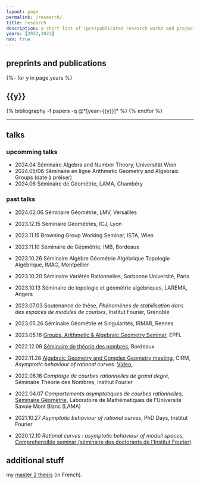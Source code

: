 ```yaml
---
layout: page
permalink: /research/
title: research
description: a short list of (pre)publicated research works and projects together with a selection of talks 
years: [2022,2023]
nav: true
---
```


## preprints and publications

<!-- _pages/publications.md -->
<div class="publications">

{%- for y in page.years %}
  <h2 class="year">{{y}}</h2>
  {% bibliography -f papers -q @*[year={{y}}]* %}
{% endfor %}

</div>

---

## talks 
### upcomming talks

- 2024.04 Séminaire Algebra and Number Theory, Universität Wien
- 2024.05/06 Séminaire en ligne Arithmetic Geometry and Algebraic Groups (date à préiser)
- 2024.06 Séminaire de Géométrie, LAMA, Chambéry


### past talks 

-  2024.02.06 Séminaire Géométrie, LMV, Versailles 


-  2023.12.15 Séminaire Géométries, ICJ, Lyon
-  2023.11.15 Browning Group Working Seminar, ISTA, Wien
-  2023.11.10 Séminaire de Géométrie, IMB, Bordeaux
-  2023.10.26 Séminaire Algèbre Géométrie Algébrique Topologie Algébrique, IMAG, Montpellier 
-  2023.10.20 Séminaire Variétés Rationnelles, Sorbonne Université, Paris 
-  2023.10.13 Séminaire de topologie et géométrie algébriques, LAREMA, Angers 
- 2023.07.03 Soutenance de thèse, *Phénomènes de stabilisation dans des espaces de modules de courbes*, Institut Fourier, Grenoble
- 2023.05.26 Séminaire Géométrie et Singularités, IRMAR, Rennes
- 2023.05.16 [Groups, Arithmetic & Algebraic Geometry Seminar](https://www.epfl.ch/labs/arg/arg-chair-of-arithmetic-geometry/research/), EPFL 


- 2022.12.09 [Séminaire de théorie des nombres](https://www.math.u-bordeaux.fr/imb/seminaire-theorie-des-nombres), Bordeaux. 
- 2022.11.28 [Algebraic Geometry and Complex Geometry meeting](https://conferences.cirm-math.fr/2605.html), CIRM, *Asymptotic behaviour of rational curves*. [Video.](https://www.youtube.com/watch?v=oeXfvb-y-NY)
- 2022.06.16 *Comptage de courbes rationnelles de grand degré*, Séminaire Théorie des Nombres, Institut Fourier
- 2022.04.07 *Comportements asymptotiques de courbes rationnelles*, [Séminaire Géométrie](https://www.lama.univ-savoie.fr/index.php?use=seminaires&equipe=geometrie&lang=fr), Laboratoire de Mathématiques de l'Université Savoie Mont Blanc (LAMA)


- 2021.10.27 *Asymptotic behaviour of rational curves*, PhD Days, Institut Fourier
- 2020.12.10 *Rational curves : asymptotic behaviour of moduli spaces*, [Comprehensible seminar (séminaire des doctorants de l'Institut Fourier)](https://www-fourier.univ-grenoble-alpes.fr/~beratcl/semcompr.php)

## additional stuff
my [master 2 thesis](/assets/pdf/FAISANT_MemoireRendu150620.pdf) (in French).
